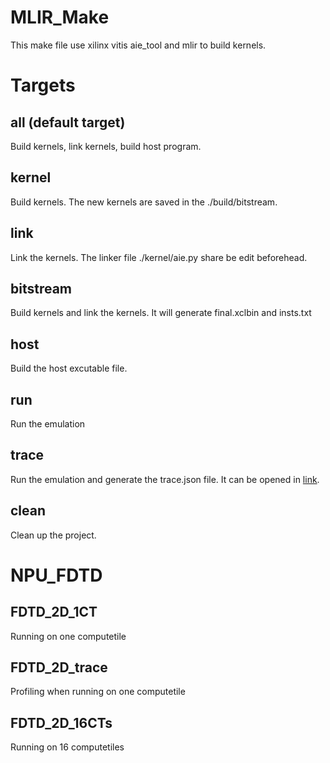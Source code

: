# MLIR_Make

This make file use xilinx vitis aie_tool and mlir to build kernels.

# Targets

## all (default target)

Build kernels, link kernels, build host program.

## kernel

Build kernels. The new kernels are saved in the ./build/bitstream.

## link

Link the kernels. The linker file ./kernel/aie.py share be edit beforehead.

## bitstream

Build kernels and link the kernels. It will generate final.xclbin and insts.txt

## host

Build the host excutable file. 

## run

Run the emulation

## trace 

Run the emulation and generate the trace.json file. It can be opened in [link](http://ui.perfetto.dev).

## clean

Clean up the project.

# NPU_FDTD

## FDTD_2D_1CT

Running on one computetile

## FDTD_2D_trace

Profiling when running on one computetile

## FDTD_2D_16CTs

Running on 16 computetiles
